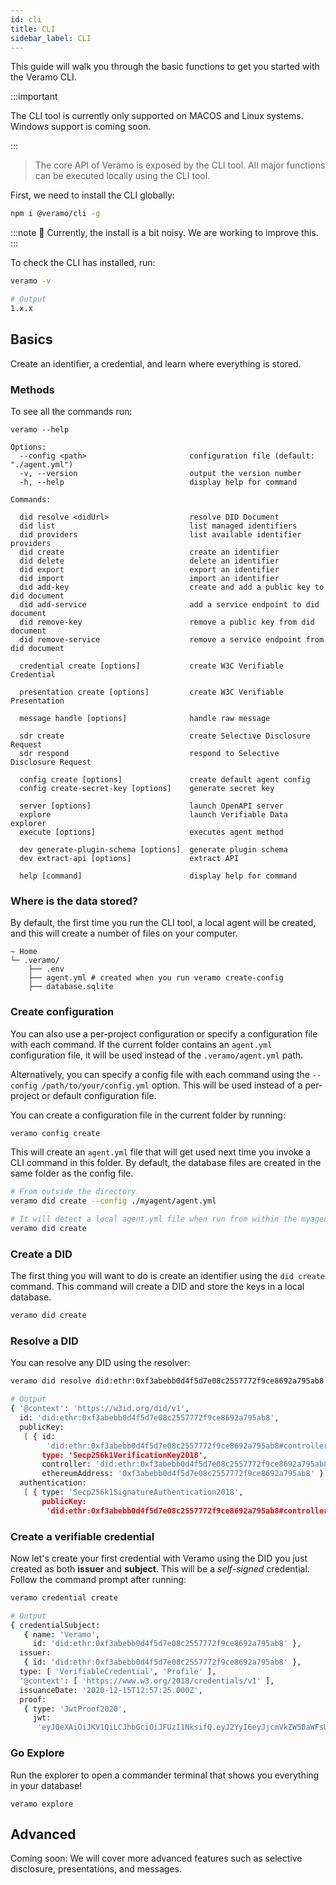 ```yaml
---
id: cli
title: CLI
sidebar_label: CLI
---
```


This guide will walk you through the basic functions to get you started with the Veramo CLI.

:::important

The CLI tool is currently only supported on MACOS and Linux systems. Windows support is coming soon.

:::

> The core API of Veramo is exposed by the CLI tool. All major functions can be executed locally using the CLI tool.

First, we need to install the CLI globally:

```bash
npm i @veramo/cli -g
```

:::note
:hear_no_evil: Currently, the install is a bit noisy. We are working to improve this.
:::

To check the CLI has installed, run:

```bash
veramo -v

# Output
1.x.x
```

## Basics

Create an identifier, a credential, and learn where everything is stored.

### Methods

To see all the commands run:

```
veramo --help

Options:
  --config <path>                       configuration file (default: "./agent.yml")
  -v, --version                         output the version number
  -h, --help                            display help for command

Commands:

  did resolve <didUrl>                  resolve DID Document
  did list                              list managed identifiers
  did providers                         list available identifier providers
  did create                            create an identifier
  did delete                            delete an identifier
  did export                            export an identifier
  did import                            import an identifier
  did add-key                           create and add a public key to did document
  did add-service                       add a service endpoint to did document
  did remove-key                        remove a public key from did document
  did remove-service                    remove a service endpoint from did document

  credential create [options]           create W3C Verifiable Credential

  presentation create [options]         create W3C Verifiable Presentation

  message handle [options]              handle raw message

  sdr create                            create Selective Disclosure Request
  sdr respond                           respond to Selective Disclosure Request

  config create [options]               create default agent config
  config create-secret-key [options]    generate secret key

  server [options]                      launch OpenAPI server
  explore                               launch Verifiable Data explorer
  execute [options]                     executes agent method

  dev generate-plugin-schema [options]  generate plugin schema
  dev extract-api [options]             extract API

  help [command]                        display help for command

```

### Where is the data stored?

By default, the first time you run the CLI tool, a local agent will be created, and this will create a number of files on your computer.

```
~ Home
└─ .veramo/
    ├── .env
    ├── agent.yml # created when you run veramo create-config
    ├── database.sqlite
```

### Create configuration

You can also use a per-project configuration or specify a configuration file with each command.
If the current folder contains an `agent.yml` configuration file, it will be used instead of the `.veramo/agent.yml` path.

Alternatively, you can specify a config file with each command using the `--config /path/to/your/config.yml` option. This will be used instead of a per-project or default configuration file.

You can create a configuration file in the current folder by running:

```bash
veramo config create
```

This will create an `agent.yml` file that will get used next time you invoke a CLI command in this folder.
By default, the database files are created in the same folder as the config file.

```bash
# From outside the directory
veramo did create --config ./myagent/agent.yml

# It will detect a local agent.yml file when run from within the myagent directory
veramo did create
```

### Create a DID

The first thing you will want to do is create an identifier using the `did create` command. This command will create a DID and store the keys in a local database.

```bash
veramo did create
```

### Resolve a DID

You can resolve any DID using the resolver:

```bash
veramo did resolve did:ethr:0xf3abebb0d4f5d7e08c2557772f9ce8692a795ab8

# Output
{ '@context': 'https://w3id.org/did/v1',
  id: 'did:ethr:0xf3abebb0d4f5d7e08c2557772f9ce8692a795ab8',
  publicKey:
   [ { id:
        'did:ethr:0xf3abebb0d4f5d7e08c2557772f9ce8692a795ab8#controller',
       type: 'Secp256k1VerificationKey2018',
       controller: 'did:ethr:0xf3abebb0d4f5d7e08c2557772f9ce8692a795ab8',
       ethereumAddress: '0xf3abebb0d4f5d7e08c2557772f9ce8692a795ab8' } ],
  authentication:
   [ { type: 'Secp256k1SignatureAuthentication2018',
       publicKey:
        'did:ethr:0xf3abebb0d4f5d7e08c2557772f9ce8692a795ab8#controller' } ] }
```

### Create a verifiable credential

Now let's create your first credential with Veramo using the DID you just created as both **issuer** and **subject**. This will be a _self-signed_ credential. Follow the command prompt after running:

```bash
veramo credential create

# Output
{ credentialSubject:
   { name: 'Veramo',
     id: 'did:ethr:0xf3abebb0d4f5d7e08c2557772f9ce8692a795ab8' },
  issuer:
   { id: 'did:ethr:0xf3abebb0d4f5d7e08c2557772f9ce8692a795ab8' },
  type: [ 'VerifiableCredential', 'Profile' ],
  '@context': [ 'https://www.w3.org/2018/credentials/v1' ],
  issuanceDate: '2020-12-15T12:57:25.000Z',
  proof:
   { type: 'JwtProof2020',
     jwt:
      'eyJ0eXAiOiJKV1QiLCJhbGciOiJFUzI1NksifQ.eyJ2YyI6eyJjcmVkZW50aWFsU3ViamVjdCI6eyJuYW1lIjoiVmVyYW1vIn0sIkBjb250ZXh0IjpbImh0dHBzOi8vd3d3LnczLm9yZy8yMDE4L2NyZWRlbnRpYWxzL3YxIl0sInR5cGUiOlsiVmVyaWZpYWJsZUNyZWRlbnRpYWwiLCJQcm9maWxlIl19LCJzdWIiOiJkaWQ6ZXRocjoweGYzYWJlYmIwZDRmNWQ3ZTA4YzI1NTc3NzJmOWNlODY5MmE3OTVhYjgiLCJuYmYiOjE2MDgwMzcwNDUsImlzcyI6ImRpZDpldGhyOjB4ZjNhYmViYjBkNGY1ZDdlMDhjMjU1Nzc3MmY5Y2U4NjkyYTc5NWFiOCJ9.X8UCc-wU2nt3BDvXKp3TT2syb4Gl7_F2IVSZNo_NIcihY8xloQBkhnezsBpTDJkfcRBfKwuEb9yPqGjZGmVpWQ' } }

```

### Go Explore

Run the explorer to open a commander terminal that shows you everything in your database!

```
veramo explore
```

## Advanced

Coming soon: We will cover more advanced features such as selective disclosure, presentations, and messages.
